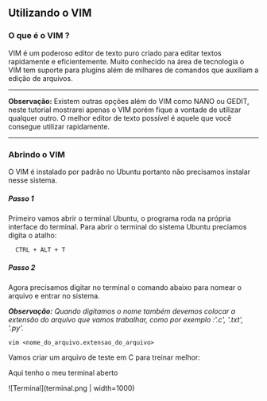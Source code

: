 ## Utilizando o VIM


### O que é o VIM ?

VIM é um poderoso editor de texto puro criado para editar textos rapidamente e eficientemente. Muito conhecido na área de tecnologia o VIM tem suporte para plugins além de milhares de comandos que auxiliam a edição de arquivos.

___
**Observação:** Existem outras opções além do VIM como NANO ou GEDIT, neste tutorial mostrarei apenas o VIM porém fique a vontade de utilizar qualquer outro. O melhor editor de texto possível é aquele que você consegue utilizar rapidamente.
___

### Abrindo o VIM

O VIM é instalado por padrão no Ubuntu portanto não precisamos instalar nesse sistema.

##### Passo 1

Primeiro vamos abrir o terminal Ubuntu, o programa roda na própria interface do terminal. Para abrir o terminal do sistema Ubuntu preciamos digita o atalho:

```
  CTRL + ALT + T
```

##### Passo 2

Agora precisamos digitar no terminal o comando abaixo para nomear o arquivo e entrar no sistema.

_**Observação:** Quando digitamos o nome também devemos colocar a extensão do arquivo que vamos trabalhar, como por exemplo :'.c', '.txt', '.py'._

```
vim <nome_do_arquivo.extensao_do_arquivo>
```

Vamos criar um arquivo de teste em C para treinar melhor:

Aqui tenho o meu terminal aberto

![Terminal](terminal.png | width=1000)
